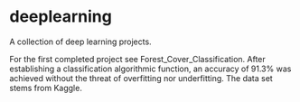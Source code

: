 # deeplearning
A collection of deep learning projects. 

For the first completed project see Forest_Cover_Classification. After establishing a classification algorithmic function, an accuracy of 91.3% was achieved without the threat of overfitting nor underfitting. The data set stems from Kaggle.
